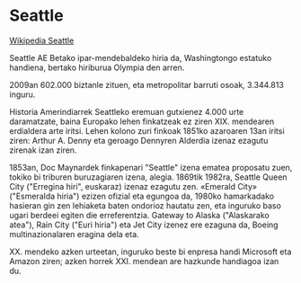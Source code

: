 # Seattle

[Wikipedia Seattle](https://eu.wikipedia.org/wiki/Seattle)

Seattle AE Betako ipar-mendebaldeko hiria da, Washingtongo estatuko handiena, bertako hiriburua Olympia den arren.

2009an 602.000 biztanle zituen, eta metropolitar barruti osoak, 3.344.813 inguru.

Historia
Amerindiarrek Seattleko eremuan gutxienez 4.000 urte daramatzate, baina Europako lehen finkatzeak ez ziren XIX. mendearen erdialdera arte iritsi.
Lehen kolono zuri finkoak 1851ko azaroaren 13an iritsi ziren: Arthur A. Denny eta geroago Dennyren Alderdia izenaz ezagutu zirenak izan ziren.

1853an, Doc Maynardek finkapenari "Seattle" izena ematea proposatu zuen, tokiko bi triburen buruzagiaren izena, alegia. 1869tik 1982ra, Seattle Queen City
("Erregina hiri", euskaraz) izenaz ezagutu zen. «Emerald City» ("Esmeralda hiria") ezizen ofizial eta egungoa da, 1980ko hamarkadako hasieran gin zen lehiaketa
baten ondorioz hautatu zen, eta inguruko baso ugari berdeei egiten die erreferentzia. Gateway to Alaska ("Alaskarako atea"), Rain City ("Euri hiria") eta
Jet City izenez ere ezaguna da, Boeing multinazionalaren eragina dela eta.

XX. mendeko azken urteetan, inguruko beste bi enpresa handi Microsoft eta Amazon ziren; azken horrek XXI. mendean are hazkunde handiagoa izan du.

<!---
cspell:locale eu,en
cspell:words Seattle Queen Rain Emerald Denny Olympia Maynardek Dennyren Alaskarako

cspell:words # Possibly correct words
cspell:ignore handiena finkatzeak zirenak urteetan handiagoa
--->
